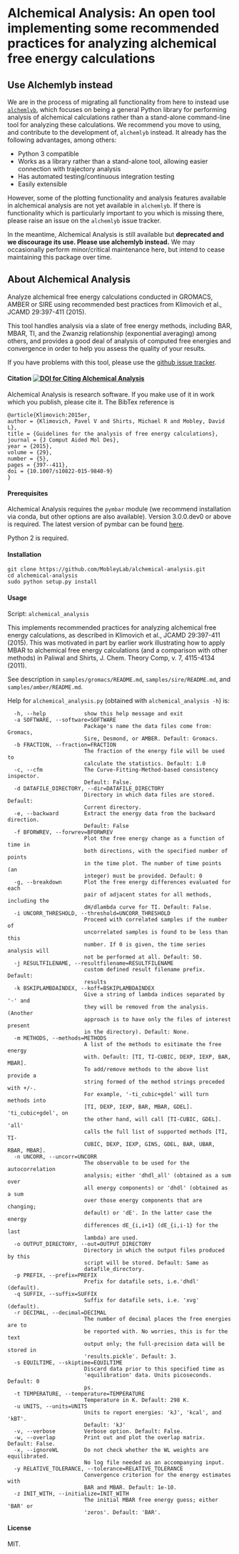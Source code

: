 # Alchemical Analysis: An open tool implementing some recommended practices for analyzing alchemical free energy calculations

## Use Alchemlyb instead

We are in the process of migrating all functionality from here to instead use [`alchemlyb`](https://github.com/alchemistry/alchemlyb), which focuses on being a general Python library for performing analysis of alchemical calculations rather than a stand-alone command-line tool for analyzing these calculations.
We recommend you move to using, and contribute to the development of, `alchemlyb` instead.
It already has the following advantages, among others:
- Python 3 compatible
- Works as a library rather than a stand-alone tool, allowing easier connection with trajectory analysis
- Has automated testing/continuous integration testing
- Easily extensible

However, some of the plotting functionality and analysis features available in alchemical analysis are not yet available in `alchemlyb`.
If there is functionality which is particularly important to you which is missing there, please raise an issue on the `alchemlyb` issue tracker.

In the meantime, Alchemical Analysis is still available but **deprecated and we discourage its use. Please use alchemlyb instead.** We may occasionally perform minor/critical maintenance here, but intend to cease maintaining this package over time.

## About Alchemical Analysis

Analyze alchemical free energy calculations conducted in GROMACS, AMBER or SIRE using recommended best practices from Klimovich et al., JCAMD 29:397-411 (2015).

This tool handles analysis via a slate of free energy methods, including BAR, MBAR, TI, and the Zwanzig relationship (exponential averaging) among others, and provides a good deal of analysis of computed free energies and convergence in order to help you assess the quality of your results.

If you have problems with this tool, please use the [github issue tracker](https://github.com/mobleylab/alchemical-analysis/issues).

#### Citation [![DOI for Citing Alchemical Analysis](https://img.shields.io/badge/DOI-10.007%2Fs10822--015--9840--9-blue.svg)](http://dx.doi.org/10.1007/s10822-015-9840-9)

Alchemical Analysis is research software. If you make use of it in work which you publish, please cite it. The BibTex reference is

```
@article{Klimovich:2015er,
author = {Klimovich, Pavel V and Shirts, Michael R and Mobley, David L},
title = {Guidelines for the analysis of free energy calculations},
journal = {J Comput Aided Mol Des},
year = {2015},
volume = {29},
number = {5},
pages = {397--411},
doi = {10.1007/s10822-015-9840-9}
}
```

#### Prerequisites

Alchemical Analysis requires the `pymbar` module (we recommend
installation via conda, but other options are also available). Version
3.0.0.dev0 or above is required. The latest version of pymbar can be found
[here](https://github.com/choderalab/pymbar).

Python 2 is required.

#### Installation

    git clone https://github.com/MobleyLab/alchemical-analysis.git
    cd alchemical-analysis
    sudo python setup.py install

#### Usage

Script: `alchemical_analysis`

This implements recommended practices for analyzing alchemical free energy calculations, as described in Klimovich et al., JCAMD 29:397-411 (2015). This was motivated in part by earlier work illustrating how to apply MBAR to alchemical free energy calculations (and a comparison with other methods) in Paliwal and Shirts, J. Chem. Theory Comp, v. 7, 4115-4134 (2011).

See description in `samples/gromacs/README.md`, `samples/sire/README.md`, and `samples/amber/README.md`.


Help for `alchemical_analysis.py` (obtained with `alchemical_analysis -h`) is:

```Options:
  -h, --help            show this help message and exit
  -a SOFTWARE, --software=SOFTWARE
                        Package's name the data files come from: Gromacs,
                        Sire, Desmond, or AMBER. Default: Gromacs.
  -b FRACTION, --fraction=FRACTION
                        The fraction of the energy file will be used to
                        calculate the statistics. Default: 1.0
  -c, --cfm             The Curve-Fitting-Method-based consistency inspector.
                        Default: False.
  -d DATAFILE_DIRECTORY, --dir=DATAFILE_DIRECTORY
                        Directory in which data files are stored. Default:
                        Current directory.
  -e, --backward        Extract the energy data from the backward direction.
                        Default: False
  -f BFORWREV, --forwrev=BFORWREV
                        Plot the free energy change as a function of time in
                        both directions, with the specified number of points
                        in the time plot. The number of time points (an
                        integer) must be provided. Default: 0
  -g, --breakdown       Plot the free energy differences evaluated for each
                        pair of adjacent states for all methods, including the
                        dH/dlambda curve for TI. Default: False.
  -i UNCORR_THRESHOLD, --threshold=UNCORR_THRESHOLD
                        Proceed with correlated samples if the number of
                        uncorrelated samples is found to be less than this
                        number. If 0 is given, the time series analysis will
                        not be performed at all. Default: 50.
  -j RESULTFILENAME, --resultfilename=RESULTFILENAME
                        custom defined result filename prefix. Default:
                        results
  -k BSKIPLAMBDAINDEX, --koff=BSKIPLAMBDAINDEX
                        Give a string of lambda indices separated by '-' and
                        they will be removed from the analysis. (Another
                        approach is to have only the files of interest present
                        in the directory). Default: None.
  -m METHODS, --methods=METHODS
                        A list of the methods to esitimate the free energy
                        with. Default: [TI, TI-CUBIC, DEXP, IEXP, BAR, MBAR].
                        To add/remove methods to the above list provide a
                        string formed of the method strings preceded with +/-.
                        For example, '-ti_cubic+gdel' will turn methods into
                        [TI, DEXP, IEXP, BAR, MBAR, GDEL]. 'ti_cubic+gdel', on
                        the other hand, will call [TI-CUBIC, GDEL]. 'all'
                        calls the full list of supported methods [TI, TI-
                        CUBIC, DEXP, IEXP, GINS, GDEL, BAR, UBAR, RBAR, MBAR].
  -n UNCORR, --uncorr=UNCORR
                        The observable to be used for the autocorrelation
                        analysis; either 'dhdl_all' (obtained as a sum over
                        all energy components) or 'dhdl' (obtained as a sum
                        over those energy components that are changing;
                        default) or 'dE'. In the latter case the energy
                        differences dE_{i,i+1} (dE_{i,i-1} for the last
                        lambda) are used.
  -o OUTPUT_DIRECTORY, --out=OUTPUT_DIRECTORY
                        Directory in which the output files produced by this
                        script will be stored. Default: Same as
                        datafile_directory.
  -p PREFIX, --prefix=PREFIX
                        Prefix for datafile sets, i.e.'dhdl' (default).
  -q SUFFIX, --suffix=SUFFIX
                        Suffix for datafile sets, i.e. 'xvg' (default).
  -r DECIMAL, --decimal=DECIMAL
                        The number of decimal places the free energies are to
                        be reported with. No worries, this is for the text
                        output only; the full-precision data will be stored in
                        'results.pickle'. Default: 3.
  -s EQUILTIME, --skiptime=EQUILTIME
                        Discard data prior to this specified time as
                        'equilibration' data. Units picoseconds. Default: 0
                        ps.
  -t TEMPERATURE, --temperature=TEMPERATURE
                        Temperature in K. Default: 298 K.
  -u UNITS, --units=UNITS
                        Units to report energies: 'kJ', 'kcal', and 'kBT'.
                        Default: 'kJ'
  -v, --verbose         Verbose option. Default: False.
  -w, --overlap         Print out and plot the overlap matrix. Default: False.
  -x, --ignoreWL        Do not check whether the WL weights are equilibrated.
                        No log file needed as an accompanying input.
  -y RELATIVE_TOLERANCE, --tolerance=RELATIVE_TOLERANCE
                        Convergence criterion for the energy estimates with
                        BAR and MBAR. Default: 1e-10.
  -z INIT_WITH, --initialize=INIT_WITH
                        The initial MBAR free energy guess; either 'BAR' or
                        'zeros'. Default: 'BAR'.
```


#### License

MIT.
